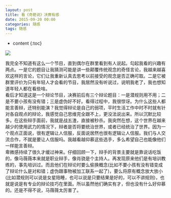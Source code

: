 ```yaml
---
layout: post
title: 看《奇葩说》决赛有感
date: 2015-09-20 00:00
categories: 随感
tags: 随感
---
```


* content
{:toc}

![](https://github.com/HarmonyHu/harmonyhu.github.io/raw/master/_posts/images/qipashuo.jpg)  

我完全不知道有这么一个节目，直到偶尔在群里看到有人说起。勾起我看的兴趣有两点。一是它的题目让我猜测可能是讲一些颠覆传统观念的奇怪言论，我越来越喜欢这样的言论，它们让我重新认真去思考以前接受的观念是否正确可取。二是它被群里评价为只有年轻人才会看的节目，我居然没有听说过，说明我老了，我也想知道年轻人都在看些啥。  
看后才知道这是一个辩论节目，决赛前后有三个辩论题目：一是潜规则用不用；二是不要小孩有没有错；三是虚伪好不好。看得过程中，我很惊讶。为什么这些人都能言善辩，还特别能演？我觉得辩论是自己的弱项，平时生活工作中时不时就有针对各自观点的辩论，我感觉自己思维完全跟不上，更没法说出来。所以沉默比较多。在这些辩手面前，我就是战五渣，直接被秒杀。我突然在想，这个世界在越来越少的使用武力的情况下，辩者是否将要统治世界，或者已经统治了世界。因为一个观点正面说，很有逻辑让人信服，反面说居然也很有逻辑让人信服。我们与人交流合作，不就是要让人信服吗。我越看越仰慕这些选手，多么希望自己也能像他们一样能言善辩。  
卑微感持续了很久才缓过神来。仔细回顾一下，辩手的背景主要就是靠说话吃饭的，像马薇薇本来就是职业辩手，像肖骁是个主持人。再发现原来他们是有培训教练的，事先培训过。而且他们在辩论时要么偷换概念(比如不要小孩有没有错变成了辩论什么是对和错；虚伪跟事物被加工联系一起了)，要么将原有概念放大放小(比如潜规则可以说是女星陪睡，也可以说是只要结果是好的，可以不讲规则)，也就是说是有专业的辩论技巧在里面。所以虽然他们确实有才，但也没有什么好仰慕的。还是不得不说，马薇薇太厉害了。